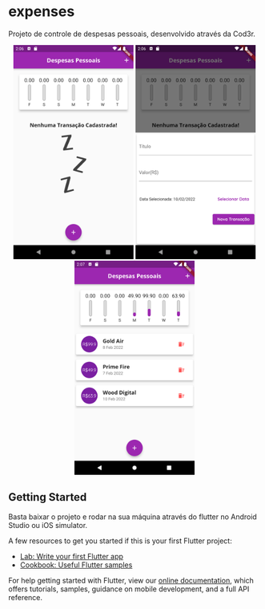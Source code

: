 # expenses

Projeto de controle de despesas pessoais, desenvolvido através da Cod3r.
<p align="center">
  <img width="240" height="427" src="https://github.com/vinicius4006/curso_flutter_expenses/blob/master/assets/images/inicial.png">
  <img width="240" height="427" src="https://github.com/vinicius4006/curso_flutter_expenses/blob/master/assets/images/form.png">
  <img width="240" height="427" src="https://github.com/vinicius4006/curso_flutter_expenses/blob/master/assets/images/result.png">
</p>


## Getting Started

Basta baixar o projeto e rodar na sua máquina através do flutter no Android Studio ou iOS simulator.

A few resources to get you started if this is your first Flutter project:

- [Lab: Write your first Flutter app](https://flutter.dev/docs/get-started/codelab)
- [Cookbook: Useful Flutter samples](https://flutter.dev/docs/cookbook)

For help getting started with Flutter, view our
[online documentation](https://flutter.dev/docs), which offers tutorials,
samples, guidance on mobile development, and a full API reference.
